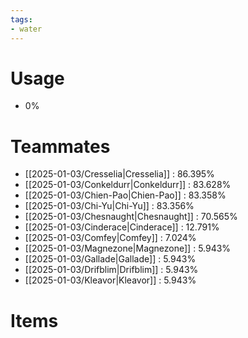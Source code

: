 ```yaml
---
tags:
- water
---
```

# Usage
- 0%
# Teammates
- [[2025-01-03/Cresselia|Cresselia]] : 86.395%
- [[2025-01-03/Conkeldurr|Conkeldurr]] : 83.628%
- [[2025-01-03/Chien-Pao|Chien-Pao]] : 83.358%
- [[2025-01-03/Chi-Yu|Chi-Yu]] : 83.356%
- [[2025-01-03/Chesnaught|Chesnaught]] : 70.565%
- [[2025-01-03/Cinderace|Cinderace]] : 12.791%
- [[2025-01-03/Comfey|Comfey]] : 7.024%
- [[2025-01-03/Magnezone|Magnezone]] : 5.943%
- [[2025-01-03/Gallade|Gallade]] : 5.943%
- [[2025-01-03/Drifblim|Drifblim]] : 5.943%
- [[2025-01-03/Kleavor|Kleavor]] : 5.943%
# Items